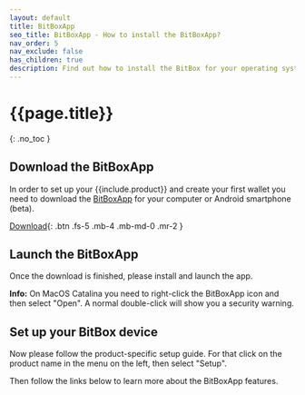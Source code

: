 ```yaml
---
layout: default
title: BitBoxApp
seo_title: BitBoxApp - How to install the BitBoxApp?
nav_order: 5
nav_exclude: false
has_children: true
description: Find out how to install the BitBox for your operating system.
---
```


# {{page.title}}
{: .no_toc }

## Download the BitBoxApp
In order to set up your {{include.product}} and create your first wallet you need to download the [BitBoxApp](https://shiftcrypto.ch/app/) for your computer or Android smartphone (beta).


[Download](https://shiftcrypto.ch/start/){: .btn .fs-5 .mb-4 .mb-md-0 .mr-2 }

## Launch the BitBoxApp

Once the download is finished, please install and launch the app.

**Info:** On MacOS Catalina you need to right-click the BitBoxApp icon and then select "Open". A normal double-click will show you a security warning.

## Set up your BitBox device
Now please follow the product-specific setup guide. For that click on the product name in the menu on the left, then select "Setup".

Then follow the links below to learn more about the BitBoxApp features.
